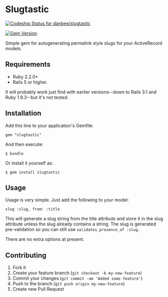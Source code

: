 # Slugtastic

[![Codeship Status for danbee/slugtastic](https://codeship.com/projects/7a08ef30-0518-0132-d4b6-223503fac7d3/status?branch=master)](https://codeship.com/projects/30797)

[![Gem Version](https://badge.fury.io/rb/slugtastic.svg)](https://badge.fury.io/rb/slugtastic)

Simple gem for autogenerating permalink style slugs for your ActiveRecord
models.

## Requirements

* Ruby 2.2.0+
* Rails 5 or higher.

It will probably work just find with earlier versions--down to Rails 3.1 and Ruby 1.9.3--but it's not tested.

## Installation

Add this line to your application's Gemfile:

    gem "slugtastic"

And then execute:

    $ bundle

Or install it yourself as:

    $ gem install slugtastic

## Usage

Usage is very simple. Just add the following to your model:

    slug :slug, from: :title

This will generate a slug string from the title attribute and store it in the
slug attribute unless the slug already contains a string. The slug is generated
pre-validation so you can still use `validates_presence_of :slug`.

There are no extra options at present.

## Contributing

1. Fork it
2. Create your feature branch (`git checkout -b my-new-feature`)
3. Commit your changes (`git commit -am 'Added some feature'`)
4. Push to the branch (`git push origin my-new-feature`)
5. Create new Pull Request
